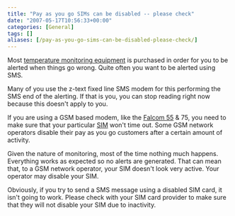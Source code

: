 ```yaml
---
title: "Pay as you go SIMs can be disabled -- please check"
date: "2007-05-17T10:56:33+00:00"
categories: [General]
tags: []
aliases: [/pay-as-you-go-sims-can-be-disabled-please-check/]
---
```


Most <a href="http://www.openxtra.co.uk/products/temperature-monitors/index.html">temperature monitoring equipment</a> is purchased in order for you to be alerted when things go wrong. Quite often you want to be alerted using SMS.

Many of you use the z-text fixed line SMS modem for this performing the SMS end of the alerting. If that is you, you can stop reading right now because this doesn't apply to you.

If you are using a GSM based modem, like the <a href="http://www.openxtra.co.uk/products/sms-modems/samba55/index.html">Falcom 55</a> & 75, you need to make sure that your particular <a href="http://en.wikipedia.org/wiki/Subscriber_Identity_Module">SIM</a> won't time out. Some GSM network operators disable their pay as you go customers after a certain amount of activity.

Given the nature of monitoring, most of the time nothing much happens. Everything works as expected so no alerts are generated. That can mean that, to a GSM network operator, your SIM doesn't look very active. Your operator may disable your SIM.

Obviously, if you try to send a SMS message using a disabled SIM card, it isn't going to work. Please check with your SIM card provider to make sure that they will not disable your SIM due to inactivity.
